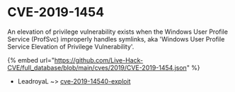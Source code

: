 # CVE-2019-1454

An elevation of privilege vulnerability exists when the Windows User Profile Service (ProfSvc) improperly handles symlinks, aka 'Windows User Profile Service Elevation of Privilege Vulnerability'.

{% embed url="https://github.com/Live-Hack-CVE/full_database/blob/main/cves/2019/CVE-2019-1454.json" %}


* LeadroyaL ~> [cve-2019-14540-exploit](https://www.alice-snow.ru/2019/database/cve-2019-1454/cve-2019-14540-exploit-leadroyal)
